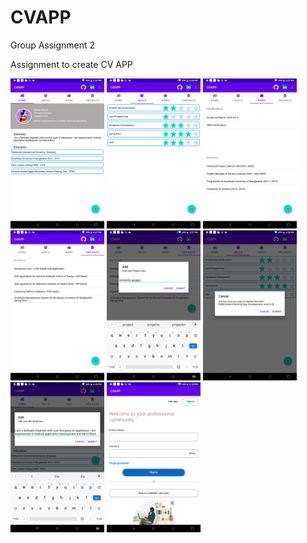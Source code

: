 # CVAPP
Group Assignment 2




Assignment to create CV APP



<div style="display:inline"> 
 <img src="/screenshots/screen1.png" width="150" >
 <img src="/screenshots/screen2.png" width="150" >
 <img src="/screenshots/screen3.png" width="150" >
 <img src="/screenshots/screen4.png" width="150" >
 <img src="/screenshots/screen5.png" width="150" >
 <img src="/screenshots/screen6.png" width="150" >
 <img src="/screenshots/screen7.png" width="150" >
 <img src="/screenshots/screen8.png" width="150" >
</div>
